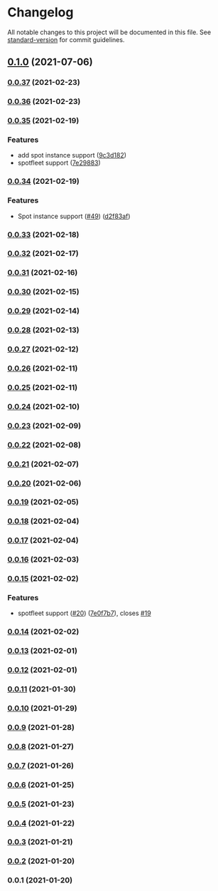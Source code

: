 # Changelog

All notable changes to this project will be documented in this file. See [standard-version](https://github.com/conventional-changelog/standard-version) for commit guidelines.

## [0.1.0](https://github.com/pahud/cdk-ec2spot/compare/v0.0.68...v0.1.0) (2021-07-06)

### [0.0.37](https://github.com/pahud/cdk-ec2spot/compare/v0.0.36...v0.0.37) (2021-02-23)

### [0.0.36](https://github.com/pahud/cdk-ec2spot/compare/v0.0.35...v0.0.36) (2021-02-23)

### [0.0.35](https://github.com/pahud/cdk-ec2spot/compare/v0.0.34...v0.0.35) (2021-02-19)


### Features

* add spot instance support ([9c3d182](https://github.com/pahud/cdk-ec2spot/commit/9c3d182418660aa1245de760d9aaff6102da9718))
* spotfleet support ([7e29883](https://github.com/pahud/cdk-ec2spot/commit/7e29883c8cbbd2dc67c8a196e2ac004c5a9e731c))

### [0.0.34](https://github.com/pahud/cdk-ec2spot/compare/v0.0.33...v0.0.34) (2021-02-19)


### Features

* Spot instance support ([#49](https://github.com/pahud/cdk-ec2spot/issues/49)) ([d2f83af](https://github.com/pahud/cdk-ec2spot/commit/d2f83af51585dc46df9385ade3cbe5e30e48b925))

### [0.0.33](https://github.com/pahud/cdk-ec2spot/compare/v0.0.32...v0.0.33) (2021-02-18)

### [0.0.32](https://github.com/pahud/cdk-ec2spot/compare/v0.0.31...v0.0.32) (2021-02-17)

### [0.0.31](https://github.com/pahud/cdk-ec2spot/compare/v0.0.30...v0.0.31) (2021-02-16)

### [0.0.30](https://github.com/pahud/cdk-ec2spot/compare/v0.0.29...v0.0.30) (2021-02-15)

### [0.0.29](https://github.com/pahud/cdk-ec2spot/compare/v0.0.28...v0.0.29) (2021-02-14)

### [0.0.28](https://github.com/pahud/cdk-ec2spot/compare/v0.0.27...v0.0.28) (2021-02-13)

### [0.0.27](https://github.com/pahud/cdk-ec2spot/compare/v0.0.26...v0.0.27) (2021-02-12)

### [0.0.26](https://github.com/pahud/cdk-ec2spot/compare/v0.0.25...v0.0.26) (2021-02-11)

### [0.0.25](https://github.com/pahud/cdk-ec2spot/compare/v0.0.24...v0.0.25) (2021-02-11)

### [0.0.24](https://github.com/pahud/cdk-ec2spot/compare/v0.0.23...v0.0.24) (2021-02-10)

### [0.0.23](https://github.com/pahud/cdk-ec2spot/compare/v0.0.22...v0.0.23) (2021-02-09)

### [0.0.22](https://github.com/pahud/cdk-ec2spot/compare/v0.0.21...v0.0.22) (2021-02-08)

### [0.0.21](https://github.com/pahud/cdk-ec2spot/compare/v0.0.20...v0.0.21) (2021-02-07)

### [0.0.20](https://github.com/pahud/cdk-ec2spot/compare/v0.0.19...v0.0.20) (2021-02-06)

### [0.0.19](https://github.com/pahud/cdk-ec2spot/compare/v0.0.18...v0.0.19) (2021-02-05)

### [0.0.18](https://github.com/pahud/cdk-ec2spot/compare/v0.0.17...v0.0.18) (2021-02-04)

### [0.0.17](https://github.com/pahud/cdk-ec2spot/compare/v0.0.16...v0.0.17) (2021-02-04)

### [0.0.16](https://github.com/pahud/cdk-ec2spot/compare/v0.0.15...v0.0.16) (2021-02-03)

### [0.0.15](https://github.com/pahud/cdk-ec2spot/compare/v0.0.14...v0.0.15) (2021-02-02)


### Features

* spotfleet support ([#20](https://github.com/pahud/cdk-ec2spot/issues/20)) ([7e0f7b7](https://github.com/pahud/cdk-ec2spot/commit/7e0f7b7e3f6dcde4636b970cd0d4b2f53231f6aa)), closes [#19](https://github.com/pahud/cdk-ec2spot/issues/19)

### [0.0.14](https://github.com/pahud/cdk-ec2spot/compare/v0.0.13...v0.0.14) (2021-02-02)

### [0.0.13](https://github.com/pahud/cdk-ec2spot/compare/v0.0.12...v0.0.13) (2021-02-01)

### [0.0.12](https://github.com/pahud/cdk-ec2spot/compare/v0.0.11...v0.0.12) (2021-02-01)

### [0.0.11](https://github.com/pahud/cdk-ec2spot/compare/v0.0.10...v0.0.11) (2021-01-30)

### [0.0.10](https://github.com/pahud/cdk-ec2spot/compare/v0.0.9...v0.0.10) (2021-01-29)

### [0.0.9](https://github.com/pahud/cdk-ec2spot/compare/v0.0.8...v0.0.9) (2021-01-28)

### [0.0.8](https://github.com/pahud/cdk-ec2spot/compare/v0.0.7...v0.0.8) (2021-01-27)

### [0.0.7](https://github.com/pahud/cdk-ec2spot/compare/v0.0.6...v0.0.7) (2021-01-26)

### [0.0.6](https://github.com/pahud/cdk-ec2spot/compare/v0.0.5...v0.0.6) (2021-01-25)

### [0.0.5](https://github.com/pahud/cdk-ec2spot/compare/v0.0.4...v0.0.5) (2021-01-23)

### [0.0.4](https://github.com/pahud/cdk-ec2spot/compare/v0.0.3...v0.0.4) (2021-01-22)

### [0.0.3](https://github.com/pahud/cdk-ec2spot/compare/v0.0.2...v0.0.3) (2021-01-21)

### [0.0.2](https://github.com/pahud/cdk-ec2spot/compare/v0.0.1...v0.0.2) (2021-01-20)

### 0.0.1 (2021-01-20)
